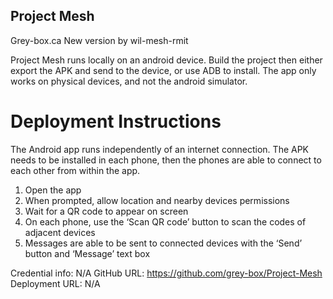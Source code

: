 Project Mesh
-------------------
Grey-box.ca
New version by wil-mesh-rmit

Project Mesh runs locally on an android device. Build the project then either export the APK and send to the device, or use ADB to install. The app only works on physical devices, and not the android simulator. 

# Deployment Instructions
The Android app runs independently of an internet connection. The APK needs to be installed in each phone, then the phones are able to connect to each other from within the app. 
1. Open the app
2. When prompted, allow location and nearby devices permissions
3. Wait for a QR code to appear on screen
4. On each phone, use the ‘Scan QR code’ button to scan the codes of adjacent devices
5. Messages are able to be sent to connected devices with the ‘Send’ button and ‘Message’ text box


Credential info: N/A
GitHub URL: https://github.com/grey-box/Project-Mesh
Deployment URL: N/A
